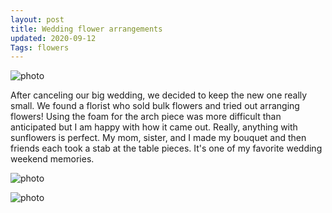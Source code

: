 ```yaml
---
layout: post
title: Wedding flower arrangements
updated: 2020-09-12
Tags: flowers
---
```


![photo](https://caitlinmeyer.github.io/project-log/images/flowers-1.JPG)

After canceling our big wedding, we decided to keep the new one really small. We found a florist who sold bulk flowers and tried out arranging flowers! Using the foam for the arch piece was more difficult than anticipated but I am happy with how it came out. Really, anything with sunflowers is perfect. My mom, sister, and I made my bouquet and then friends each took a stab at the table pieces. It's one of my favorite wedding weekend memories. 

![photo](https://caitlinmeyer.github.io/project-log/images/flowers-2.JPG)

![photo](https://caitlinmeyer.github.io/project-log/images/flowers-3.JPG)
